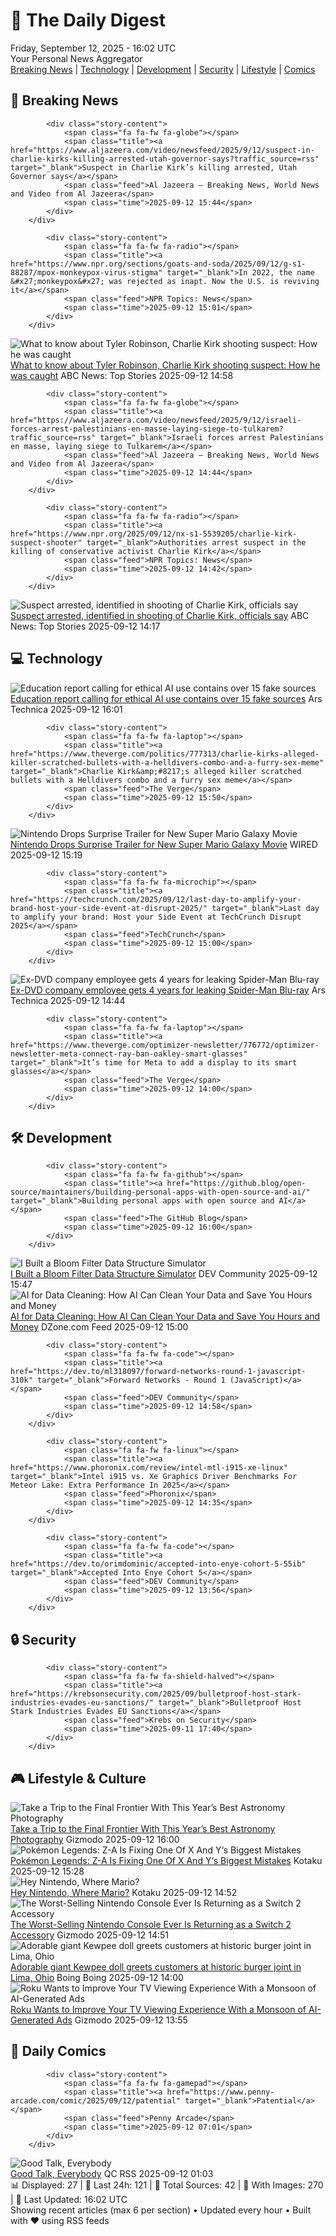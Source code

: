 <!-- Processing 54 RSS feeds at 2025-09-12 16:01:54 UTC -->
<!-- Processing: Penny Arcade -->
<!-- Processing: Garfield -->
<!-- Processing: Girl Genius -->
<!-- Processing: CNN Top Stories -->
<!-- Processing: BBC World News -->
<!-- Processing: BBC Breaking News -->
<!-- Processing: Al Jazeera Breaking News -->
<!-- Processing: NPR News -->
<!-- Processing: CBC News -->
<!-- Error processing https://rss.cbc.ca/lineup/topstories.xml: The read operation timed out -->
<!-- Processing: Associated Press Breaking -->
<!-- Processing: ABC News Breaking -->
<!-- Processing: NBC News Breaking -->
<!-- Processing: Sky News World -->
<!-- Processing: The Verge -->
<!-- Processing: Ars Technica -->
<!-- Processing: O'Reilly Radar -->
<!-- Processing: WIRED -->
<!-- Processing: Lobsters Python -->
<!-- Processing: Dev.to -->
<!-- Processing: Phoronix Linux News -->
<!-- Processing: OMG! Ubuntu -->
<!-- Processing: Linux.com -->
<!-- Processing: Ubuntu Blog -->
<!-- Processing: GitHub Blog -->
<!-- Processing: GitLab Blog -->
<!-- Processing: DZone -->
<!-- Processing: The Pragmatic Engineer -->
<!-- Processing: Gizmodo -->
<!-- Processing: Kotaku -->
<!-- Processing: Krebs on Security -->
<!-- Generated 12 new posts out of 30 feeds processed -->
<div class="newspaper-header">
    <h1 class="newspaper-title">📰 The Daily Digest</h1>
    <div class="newspaper-date">Friday, September 12, 2025 - 16:02 UTC</div>
    <div class="newspaper-subtitle">Your Personal News Aggregator</div>
</div>

<div class="newspaper-nav">
    <a href="#breaking">Breaking News</a> |
    <a href="#tech">Technology</a> |
    <a href="#dev">Development</a> |
    <a href="#security">Security</a> |
    <a href="#lifestyle">Lifestyle</a> |
    <a href="#webcomics">Comics</a>
</div>

<div class="news-section breaking-news" id="breaking">
<h2 class="section-header">🚨 Breaking News</h2>
<div class="stories-container">
<div class="story">
            
            <div class="story-content">
                <span class="fa fa-fw fa-globe"></span>
                <span class="title"><a href="https://www.aljazeera.com/video/newsfeed/2025/9/12/suspect-in-charlie-kirks-killing-arrested-utah-governor-says?traffic_source=rss" target="_blank">Suspect in Charlie Kirk’s killing arrested, Utah Governor says</a></span>
                <span class="feed">Al Jazeera – Breaking News, World News and Video from Al Jazeera</span>
                <span class="time">2025-09-12 15:44</span>
            </div>
        </div>
<div class="story">
            
            <div class="story-content">
                <span class="fa fa-fw fa-radio"></span>
                <span class="title"><a href="https://www.npr.org/sections/goats-and-soda/2025/09/12/g-s1-88287/mpox-monkeypox-virus-stigma" target="_blank">In 2022, the name &#x27;monkeypox&#x27; was rejected as inapt. Now the U.S. is reviving it</a></span>
                <span class="feed">NPR Topics: News</span>
                <span class="time">2025-09-12 15:01</span>
            </div>
        </div>
<div class="story">
            <img src="https://s.abcnews.com/images/US/charlie-kirk-15-gty-gmh-250911_1757612817020_hpMain_4x3t_384.jpg" alt="What to know about Tyler Robinson, Charlie Kirk shooting suspect: How he was caught" class="story-image" loading="lazy" onerror="this.style.display='none'">
            <div class="story-content">
                <span class="fa fa-fw fa-tv"></span>
                <span class="title"><a href="https://abcnews.go.com/US/tyler-robinson-charlie-kirk-suspect-shooter-utah/story?id=125474359" target="_blank">What to know about Tyler Robinson, Charlie Kirk shooting suspect: How he was caught</a></span>
                <span class="feed">ABC News: Top Stories</span>
                <span class="time">2025-09-12 14:58</span>
            </div>
        </div>
<div class="story">
            
            <div class="story-content">
                <span class="fa fa-fw fa-globe"></span>
                <span class="title"><a href="https://www.aljazeera.com/video/newsfeed/2025/9/12/israeli-forces-arrest-palestinians-en-masse-laying-siege-to-tulkarem?traffic_source=rss" target="_blank">Israeli forces arrest Palestinians en masse, laying siege to Tulkarem</a></span>
                <span class="feed">Al Jazeera – Breaking News, World News and Video from Al Jazeera</span>
                <span class="time">2025-09-12 14:44</span>
            </div>
        </div>
<div class="story">
            
            <div class="story-content">
                <span class="fa fa-fw fa-radio"></span>
                <span class="title"><a href="https://www.npr.org/2025/09/12/nx-s1-5539205/charlie-kirk-suspect-shooter" target="_blank">Authorities arrest suspect in the killing of conservative activist Charlie Kirk</a></span>
                <span class="feed">NPR Topics: News</span>
                <span class="time">2025-09-12 14:42</span>
            </div>
        </div>
<div class="story">
            <img src="https://s.abcnews.com/images/US/kirk-4-abc-gmh-250912_1757686213868_hpMain_4x3t_384.jpg" alt="Suspect arrested, identified in shooting of Charlie Kirk, officials say" class="story-image" loading="lazy" onerror="this.style.display='none'">
            <div class="story-content">
                <span class="fa fa-fw fa-tv"></span>
                <span class="title"><a href="https://abcnews.go.com/US/manhunt-charlie-kirks-killer-enters-3rd-day-questions/story?id=125504696" target="_blank">Suspect arrested, identified in shooting of Charlie Kirk, officials say</a></span>
                <span class="feed">ABC News: Top Stories</span>
                <span class="time">2025-09-12 14:17</span>
            </div>
        </div>
</div>
</div>
<div class="news-section tech-news" id="tech">
<h2 class="section-header">💻 Technology</h2>
<div class="stories-container">
<div class="story">
            <img src="https://cdn.arstechnica.net/wp-content/uploads/2025/09/newfoudnland_lighthouse-500x500.jpg" alt="Education report calling for ethical AI use contains over 15 fake sources" class="story-image" loading="lazy" onerror="this.style.display='none'">
            <div class="story-content">
                <span class="fa fa-fw fa-cog"></span>
                <span class="title"><a href="https://arstechnica.com/ai/2025/09/education-report-calling-for-ethical-ai-use-contains-over-15-fake-sources/" target="_blank">Education report calling for ethical AI use contains over 15 fake sources</a></span>
                <span class="feed">Ars Technica</span>
                <span class="time">2025-09-12 16:01</span>
            </div>
        </div>
<div class="story">
            
            <div class="story-content">
                <span class="fa fa-fw fa-laptop"></span>
                <span class="title"><a href="https://www.theverge.com/politics/777313/charlie-kirks-alleged-killer-scratched-bullets-with-a-helldivers-combo-and-a-furry-sex-meme" target="_blank">Charlie Kirk&amp;#8217;s alleged killer scratched bullets with a Helldivers combo and a furry sex meme</a></span>
                <span class="feed">The Verge</span>
                <span class="time">2025-09-12 15:50</span>
            </div>
        </div>
<div class="story">
            <img src="https://media.wired.com/photos/68c428b8a29b822c3095e940/master/pass/091225-culture-Super-Mario.jpg" alt="Nintendo Drops Surprise Trailer for New Super Mario Galaxy Movie" class="story-image" loading="lazy" onerror="this.style.display='none'">
            <div class="story-content">
                <span class="fa fa-fw fa-bolt"></span>
                <span class="title"><a href="https://www.wired.com/story/super-mario-galaxy-movie-new-trailer/" target="_blank">Nintendo Drops Surprise Trailer for New Super Mario Galaxy Movie</a></span>
                <span class="feed">WIRED</span>
                <span class="time">2025-09-12 15:19</span>
            </div>
        </div>
<div class="story">
            
            <div class="story-content">
                <span class="fa fa-fw fa-microchip"></span>
                <span class="title"><a href="https://techcrunch.com/2025/09/12/last-day-to-amplify-your-brand-host-your-side-event-at-disrupt-2025/" target="_blank">Last day to amplify your brand: Host your Side Event at TechCrunch Disrupt 2025</a></span>
                <span class="feed">TechCrunch</span>
                <span class="time">2025-09-12 15:00</span>
            </div>
        </div>
<div class="story">
            <img src="https://cdn.arstechnica.net/wp-content/uploads/2025/09/Spider-Man-No-Way-Home-Blu-Ray-via-Sony-Pictures-500x500.jpg" alt="Ex-DVD company employee gets 4 years for leaking Spider-Man Blu-ray" class="story-image" loading="lazy" onerror="this.style.display='none'">
            <div class="story-content">
                <span class="fa fa-fw fa-cog"></span>
                <span class="title"><a href="https://arstechnica.com/tech-policy/2025/09/ex-dvd-company-employee-gets-4-years-for-leaking-spider-man-blu-ray/" target="_blank">Ex-DVD company employee gets 4 years for leaking Spider-Man Blu-ray</a></span>
                <span class="feed">Ars Technica</span>
                <span class="time">2025-09-12 14:44</span>
            </div>
        </div>
<div class="story">
            
            <div class="story-content">
                <span class="fa fa-fw fa-laptop"></span>
                <span class="title"><a href="https://www.theverge.com/optimizer-newsletter/776772/optimizer-newsletter-meta-connect-ray-ban-oakley-smart-glasses" target="_blank">It’s time for Meta to add a display to its smart glasses</a></span>
                <span class="feed">The Verge</span>
                <span class="time">2025-09-12 14:00</span>
            </div>
        </div>
</div>
</div>
<div class="news-section dev-news" id="dev">
<h2 class="section-header">🛠️ Development</h2>
<div class="stories-container">
<div class="story">
            
            <div class="story-content">
                <span class="fa fa-fw fa-github"></span>
                <span class="title"><a href="https://github.blog/open-source/maintainers/building-personal-apps-with-open-source-and-ai/" target="_blank">Building personal apps with open source and AI</a></span>
                <span class="feed">The GitHub Blog</span>
                <span class="time">2025-09-12 16:00</span>
            </div>
        </div>
<div class="story">
            <img src="https://media2.dev.to/dynamic/image/width=800%2Cheight=%2Cfit=scale-down%2Cgravity=auto%2Cformat=auto/https%3A%2F%2Fdev-to-uploads.s3.amazonaws.com%2Fuploads%2Farticles%2Fniyrtu3xy0wa31e4xp5j.png" alt="I Built a Bloom Filter Data Structure Simulator" class="story-image" loading="lazy" onerror="this.style.display='none'">
            <div class="story-content">
                <span class="fa fa-fw fa-code"></span>
                <span class="title"><a href="https://dev.to/zeedu_dev/i-built-a-bloom-filter-data-structure-simulator-2o3l" target="_blank">I Built a Bloom Filter Data Structure Simulator</a></span>
                <span class="feed">DEV Community</span>
                <span class="time">2025-09-12 15:47</span>
            </div>
        </div>
<div class="story">
            <img src="https://dz2cdn1.dzone.com/thumbnail?fid=18617221&w=600" alt="AI for Data Cleaning: How AI Can Clean Your Data and Save You Hours and Money" class="story-image" loading="lazy" onerror="this.style.display='none'">
            <div class="story-content">
                <span class="fa fa-fw fa-newspaper"></span>
                <span class="title"><a href="https://dzone.com/articles/ai-for-data-cleaning" target="_blank">AI for Data Cleaning: How AI Can Clean Your Data and Save You Hours and Money</a></span>
                <span class="feed">DZone.com Feed</span>
                <span class="time">2025-09-12 15:00</span>
            </div>
        </div>
<div class="story">
            
            <div class="story-content">
                <span class="fa fa-fw fa-code"></span>
                <span class="title"><a href="https://dev.to/ml318097/forward-networks-round-1-javascript-310k" target="_blank">Forward Networks - Round 1 (JavaScript)</a></span>
                <span class="feed">DEV Community</span>
                <span class="time">2025-09-12 14:58</span>
            </div>
        </div>
<div class="story">
            
            <div class="story-content">
                <span class="fa fa-fw fa-linux"></span>
                <span class="title"><a href="https://www.phoronix.com/review/intel-mtl-i915-xe-linux" target="_blank">Intel i915 vs. Xe Graphics Driver Benchmarks For Meteor Lake: Extra Performance In 2025</a></span>
                <span class="feed">Phoronix</span>
                <span class="time">2025-09-12 14:35</span>
            </div>
        </div>
<div class="story">
            
            <div class="story-content">
                <span class="fa fa-fw fa-code"></span>
                <span class="title"><a href="https://dev.to/orimdominic/accepted-into-enye-cohort-5-55ib" target="_blank">Accepted Into Enye Cohort 5</a></span>
                <span class="feed">DEV Community</span>
                <span class="time">2025-09-12 13:56</span>
            </div>
        </div>
</div>
</div>
<div class="news-section security-news" id="security">
<h2 class="section-header">🔒 Security</h2>
<div class="stories-container">
<div class="story">
            
            <div class="story-content">
                <span class="fa fa-fw fa-shield-halved"></span>
                <span class="title"><a href="https://krebsonsecurity.com/2025/09/bulletproof-host-stark-industries-evades-eu-sanctions/" target="_blank">Bulletproof Host Stark Industries Evades EU Sanctions</a></span>
                <span class="feed">Krebs on Security</span>
                <span class="time">2025-09-11 17:40</span>
            </div>
        </div>
</div>
</div>
<div class="news-section lifestyle-news" id="lifestyle">
<h2 class="section-header">🎮 Lifestyle & Culture</h2>
<div class="stories-container">
<div class="story">
            <img src="https://gizmodo.com/app/uploads/2025/09/zwo-astronomy-the-comet-12p-pons-brooks-dan-bartlett.jpg" alt="Take a Trip to the Final Frontier With This Year’s Best Astronomy Photography" class="story-image" loading="lazy" onerror="this.style.display='none'">
            <div class="story-content">
                <span class="fa fa-fw fa-computer"></span>
                <span class="title"><a href="https://gizmodo.com/take-a-trip-to-the-final-frontier-with-this-years-best-astronomy-photography-2000658088" target="_blank">Take a Trip to the Final Frontier With This Year’s Best Astronomy Photography</a></span>
                <span class="feed">Gizmodo</span>
                <span class="time">2025-09-12 16:00</span>
            </div>
        </div>
<div class="story">
            <img src="https://kotaku.com/app/uploads/2025/09/mega_stones_thumbnail-1192w.jpg" alt="Pokémon Legends: Z-A Is Fixing One Of X And Y‘s Biggest Mistakes" class="story-image" loading="lazy" onerror="this.style.display='none'">
            <div class="story-content">
                <span class="fa fa-fw fa-gamepad"></span>
                <span class="title"><a href="https://kotaku.com/pokemon-legends-za-mega-evolution-greninja-delphox-2000625428" target="_blank">Pokémon Legends: Z-A Is Fixing One Of X And Y‘s Biggest Mistakes</a></span>
                <span class="feed">Kotaku</span>
                <span class="time">2025-09-12 15:28</span>
            </div>
        </div>
<div class="story">
            <img src="https://kotaku.com/app/uploads/2025/09/mariomissing.jpg" alt="Hey Nintendo, Where Mario?" class="story-image" loading="lazy" onerror="this.style.display='none'">
            <div class="story-content">
                <span class="fa fa-fw fa-gamepad"></span>
                <span class="title"><a href="https://kotaku.com/3d-mario-game-switch-2-missing-nintendo-direct-2000625355" target="_blank">Hey Nintendo, Where Mario?</a></span>
                <span class="feed">Kotaku</span>
                <span class="time">2025-09-12 14:52</span>
            </div>
        </div>
<div class="story">
            <img src="https://gizmodo.com/app/uploads/2025/09/Virtual-Boy-Nintendo-Switch-2-1.jpg" alt="The Worst-Selling Nintendo Console Ever Is Returning as a Switch 2 Accessory" class="story-image" loading="lazy" onerror="this.style.display='none'">
            <div class="story-content">
                <span class="fa fa-fw fa-computer"></span>
                <span class="title"><a href="https://gizmodo.com/the-worst-selling-nintendo-console-ever-is-returning-as-a-switch-2-accessory-2000658149" target="_blank">The Worst-Selling Nintendo Console Ever Is Returning as a Switch 2 Accessory</a></span>
                <span class="feed">Gizmodo</span>
                <span class="time">2025-09-12 14:51</span>
            </div>
        </div>
<div class="story">
            <img src="https://i0.wp.com/boingboing.net/wp-content/uploads/2025/09/kewpie.jpg?fit=1200%2C823&amp;quality=60&amp;ssl=1" alt="Adorable giant Kewpee doll greets customers at historic burger joint in Lima, Ohio" class="story-image" loading="lazy" onerror="this.style.display='none'">
            <div class="story-content">
                <span class="fa fa-fw fa-arrow-right"></span>
                <span class="title"><a href="https://boingboing.net/2025/09/12/adorable-giant-kewpee-doll-greets-customers-at-historic-burger-joint-in-lima-ohio.html" target="_blank">Adorable giant Kewpee doll greets customers at historic burger joint in Lima, Ohio</a></span>
                <span class="feed">Boing Boing</span>
                <span class="time">2025-09-12 14:00</span>
            </div>
        </div>
<div class="story">
            <img src="https://gizmodo.com/app/uploads/2024/04/d218ce5fa7b03d5e69ee70869d89ce9f.jpg" alt="Roku Wants to Improve Your TV Viewing Experience With a Monsoon of AI-Generated Ads" class="story-image" loading="lazy" onerror="this.style.display='none'">
            <div class="story-content">
                <span class="fa fa-fw fa-computer"></span>
                <span class="title"><a href="https://gizmodo.com/roku-ads-ai-2000657877" target="_blank">Roku Wants to Improve Your TV Viewing Experience With a Monsoon of AI-Generated Ads</a></span>
                <span class="feed">Gizmodo</span>
                <span class="time">2025-09-12 13:55</span>
            </div>
        </div>
</div>
</div>
<div class="news-section webcomics-section" id="webcomics">
<h2 class="section-header">🎨 Daily Comics</h2>
<div class="stories-container">
<div class="story">
            
            <div class="story-content">
                <span class="fa fa-fw fa-gamepad"></span>
                <span class="title"><a href="https://www.penny-arcade.com/comic/2025/09/12/patential" target="_blank">Patential</a></span>
                <span class="feed">Penny Arcade</span>
                <span class="time">2025-09-12 07:01</span>
            </div>
        </div>
<div class="story">
            <img src="http://www.questionablecontent.net/comics/5656.png" alt="Good Talk, Everybody" class="story-image" loading="lazy" onerror="this.style.display='none'">
            <div class="story-content">
                <span class="fa fa-fw fa-music"></span>
                <span class="title"><a href="http://questionablecontent.net/view.php?comic=5656" target="_blank">Good Talk, Everybody</a></span>
                <span class="feed">QC RSS</span>
                <span class="time">2025-09-12 01:03</span>
            </div>
        </div>
</div>
</div>

<div class="newspaper-footer">
    <div class="stats">
        📊 Displayed: 27 | 📅 Last 24h: 121 | 📡 Total Sources: 42 | 📸 With Images: 270 |
        🔄 Last Updated: 16:02 UTC
    </div>
    <div class="footer-note">
        Showing recent articles (max 6 per section) • Updated every hour • Built with ❤️ using RSS feeds
    </div>
</div>

